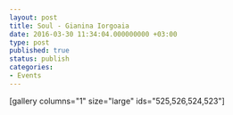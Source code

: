 ```yaml
---
layout: post
title: Soul - Gianina Iorgoaia
date: 2016-03-30 11:34:04.000000000 +03:00
type: post
published: true
status: publish
categories:
- Events
---
```

[gallery columns="1" size="large" ids="525,526,524,523"]
